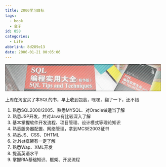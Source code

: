 ```yaml
---
title: 2006学习目标
tags:
  - book
  - 金子
id: 858
categories:
  - Life
abbrlink: 8d289e13
date: 2006-01-21 00:05:06
---
```


![](/images/2006/01/21_2006-2-211869918_12707.gif)

上周在淘宝买了本SQL的书，早上收到包裹，嘿嘿，翻了一下，还不错

1. 熟悉SQL2000/2005、熟悉MYSQL、对Oracle做适当了解
2. 熟悉JSP开发，并对Java有比较深入了解
3. 基本掌握软件开发流程、项目管理、设计模式等理论知识
4. 熟悉服务器配置、网络管理，拿到MCSE2003证书
5. 熟悉JS、CSS、DHTML
6. 对.Net框架有一定了解
7. 熟悉Wap、XML开发
8. 提高英语水平
9. 掌握RIA基础知识、框架、开发流程